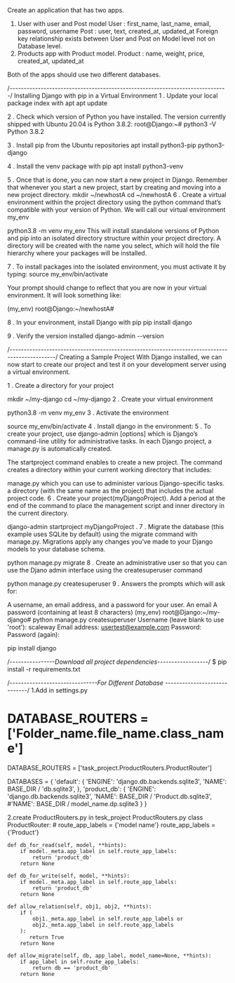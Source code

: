 Create an application that has two apps. 
1. User with user and Post model
    User : first_name, last_name, email, password, username
    Post : user, text, created_at, updated_at
   Foreign key relationship exists between User and Post on Model level not on Database level.
2. Products app with Product model.
    Product : name, weight, price, created_at, updated_at

Both of the apps should use two different databases.

/*-----------------------------------------------------------------------------*/
Installing Django with pip in a Virtual Environment
1 . Update your local package index with apt
apt update

2 . Check which version of Python you have installed. The version currently shipped with Ubuntu 20.04 is Python 3.8.2:
root@Django:~# python3 -V
Python 3.8.2

3 . Install pip from the Ubuntu repositories
apt install python3-pip python3-django

4 . Install the venv package with pip
apt install python3-venv

5 . Once that is done, you can now start a new project in Django. Remember that whenever you start a new project, start by creating and moving into a new project directory.
mkdir ~/newhostA
cd ~/newhostA
6 . Create a virtual environment within the project directory using the python command that’s compatible with your version of Python. We will call our virtual environment my_env

python3.8 -m venv my_env
This will install standalone versions of Python and pip into an isolated directory structure within your project directory. A directory will be created with the name you select, which will hold the file hierarchy where your packages will be installed.

7 . To install packages into the isolated environment, you must activate it by typing:
source my_env/bin/activate

Your prompt should change to reflect that you are now in your virtual environment. It will look something like:

(my_env) root@Django:~/newhostA#

8 . In your environment, install Django with pip
pip install django

9 . Verify the version installed
django-admin --version


/*----------------------------------------------------------------------------------------------*/
Creating a Sample Project
With Django installed, we can now start to create our project and test it on your development server using a virtual environment.

1 . Create a directory for your project

mkdir ~/my-django
cd ~/my-django
2 . Create your virtual environment

python3.8 -m venv my_env
3 . Activate the environment

source my_env/bin/activate
4 . Install django in the environment:
5 . To create your project, use django-admin <command> [options] which is Django’s command-line utility for administrative tasks. In each Django project, a manage.py is automatically created.

The startproject command enables to create a new project. The command creates a directory within your current working directory that includes:

manage.py which you can use to administer various Django-specific tasks.
a directory (with the same name as the project) that includes the actual project code.
6 . Create your project(myDjangoProject). Add a period at the end of the command to place the management script and inner directory in the current directory.

django-admin startproject myDjangoProject .
7 . Migrate the database (this example uses SQLite by default) using the migrate command with manage.py. Migrations apply any changes you’ve made to your Django models to your database schema.

python manage.py migrate
8 . Create an administrative user so that you can use the Djano admin interface using the createsuperuser command

python manage.py createsuperuser
9 . Answers the prompts which will ask for:

A username, an email address, and a password for your user.
An email
A password (containing at least 8 characters)
(my_env) root@Django:~/my-django# python manage.py createsuperuser
Username (leave blank to use 'root'): scaleway
Email address: usertest@example.com
Password:
Password (again):

pip install django

/*----------------Download all project dependencies------------------*/
$ pip install -r requirements.txt

/*-------------------------------For Different Database -----------------------------*/
1.Add in settings.py
# DATABASE_ROUTERS = ['Folder_name.file_name.class_name']

DATABASE_ROUTERS = ['task_project.ProductRouters.ProductRouter']

DATABASES = {
    'default': {
        'ENGINE': 'django.db.backends.sqlite3',
        'NAME': BASE_DIR / 'db.sqlite3',
    },
    'product_db': {
        'ENGINE': 'django.db.backends.sqlite3',
        'NAME': BASE_DIR / 'Product.db.sqlite3', #'NAME': BASE_DIR / model_name.dp.sqlite3
    }
}

2.create ProductRouters.py in tesk_project
ProductRouters.py
class ProductRouter:
    # route_app_labels = {'model name'}
    route_app_labels = {'Product'}

    def db_for_read(self, model, **hints):
        if model._meta.app_label in self.route_app_labels:
            return 'product_db'
        return None

    def db_for_write(self, model, **hints):
        if model._meta.app_label in self.route_app_labels:
            return 'product_db'
        return None

    def allow_relation(self, obj1, obj2, **hints):
        if (
            obj1._meta.app_label in self.route_app_labels or
            obj2._meta.app_label in self.route_app_labels
        ):
           return True
        return None

    def allow_migrate(self, db, app_label, model_name=None, **hints):
        if app_label in self.route_app_labels:
            return db == 'product_db'
        return None



